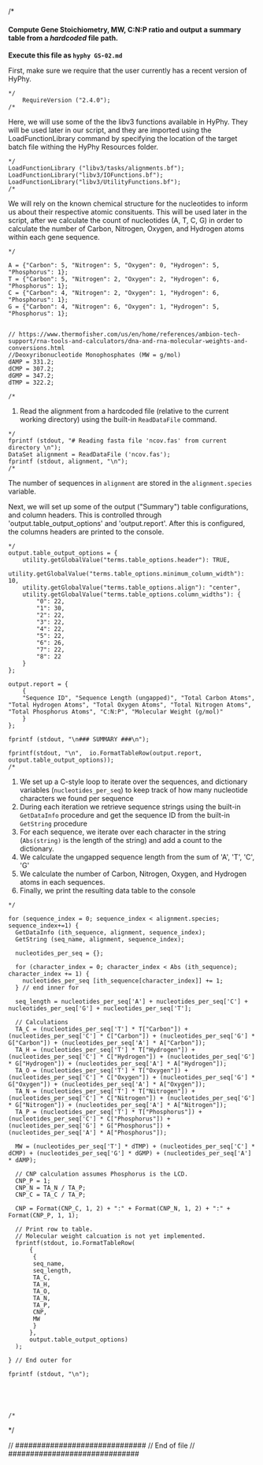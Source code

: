 
/*
#### Compute Gene Stoichiometry, MW, C:N:P ratio and output a summary table from a _hardcoded_ file path.

**Execute this file as `hyphy GS-02.md`**

First, make sure we require that the user currently has a recent version of HyPhy.

```
*/
    RequireVersion ("2.4.0");
/*
```

Here, we will use some of the the libv3 functions available in HyPhy. They will be used later in our script, and they are imported using the LoadFunctionLibrary command by specifying the location of the target batch file withing the HyPhy Resources folder.


```
*/
LoadFunctionLibrary ("libv3/tasks/alignments.bf");
LoadFunctionLibrary("libv3/IOFunctions.bf");
LoadFunctionLibrary("libv3/UtilityFunctions.bf");
/*
```

We will rely on the known chemical structure for the nucleotides to inform us about their respective atomic consituents. This will be used later in the script, after we calculate the count of nucleotides (A, T, C, G) in order to calculate the number of Carbon, Nitrogen, Oxygen, and Hydrogen atoms within each gene sequence.

```
*/

A = {"Carbon": 5, "Nitrogen": 5, "Oxygen": 0, "Hydrogen": 5, "Phosphorus": 1};
T = {"Carbon": 5, "Nitrogen": 2, "Oxygen": 2, "Hydrogen": 6, "Phosphorus": 1};
C = {"Carbon": 4, "Nitrogen": 2, "Oxygen": 1, "Hydrogen": 6, "Phosphorus": 1};
G = {"Carbon": 4, "Nitrogen": 6, "Oxygen": 1, "Hydrogen": 5, "Phosphorus": 1};


// https://www.thermofisher.com/us/en/home/references/ambion-tech-support/rna-tools-and-calculators/dna-and-rna-molecular-weights-and-conversions.html
//Deoxyribonucleotide Monophosphates (MW = g/mol)
dAMP = 331.2;
dCMP = 307.2;
dGMP = 347.2;
dTMP = 322.2;

/*
```
1. Read the alignment from a hardcoded file (relative to the current working directory) using the built-in `ReadDataFile` command.
```
*/
fprintf (stdout, "# Reading fasta file 'ncov.fas' from current directory \n");
DataSet alignment = ReadDataFile ('ncov.fas');
fprintf (stdout, alignment, "\n");
/*
```

The number of sequences in `alignment` are stored in the `alignment.species` variable.

Next, we will set up some of the output ("Summary") table configurations, and column headers. This is controlled through 'output.table_output_options' and 'output.report'. After this is configured, the columns headers are printed to the console.


```
*/
output.table_output_options = {
    utility.getGlobalValue("terms.table_options.header"): TRUE,
    utility.getGlobalValue("terms.table_options.minimum_column_width"): 10,
    utility.getGlobalValue("terms.table_options.align"): "center",
    utility.getGlobalValue("terms.table_options.column_widths"): {
        "0": 22,
        "1": 30,
        "2": 22,
        "3": 22,
        "4": 22,
        "5": 22,
        "6": 26,
        "7": 22,
        "8": 22
    }
};

output.report = {
    {
    "Sequence ID", "Sequence Length (ungapped)", "Total Carbon Atoms", "Total Hydrogen Atoms", "Total Oxygen Atoms", "Total Nitrogen Atoms", "Total Phosphorus Atoms", "C:N:P", "Molecular Weight (g/mol)"
    }
};

fprintf (stdout, "\n### SUMMARY ###\n");

fprintf(stdout, "\n",  io.FormatTableRow(output.report, output.table_output_options));
/*
```

1. We set up a C-style loop to iterate over the sequences, and dictionary variables (`nucleotides_per_seq`) to keep track of how many nucleotide characters we found per sequence
2. During each iteration we retrieve sequence strings using the built-in `GetDataInfo` procedure and get the sequence ID from the built-in `GetString` procedure
3. For each sequence, we iterate over each character in the string (`Abs(string)` is the length of the string) and add a count to the dictionary.
4. We calculate the ungapped sequence length from the sum of 'A', 'T', 'C', 'G'
5. We calculate the number of Carbon, Nitrogen, Oxygen, and Hydrogen atoms in each sequences.
5. Finally, we print the resulting data table to the console


```
*/

for (sequence_index = 0; sequence_index < alignment.species; sequence_index+=1) {
  GetDataInfo (ith_sequence, alignment, sequence_index);
  GetString (seq_name, alignment, sequence_index);
  
  nucleotides_per_seq = {};

  for (character_index = 0; character_index < Abs (ith_sequence); character_index += 1) {
    nucleotides_per_seq [ith_sequence[character_index]] += 1;
  } // end inner for
  
  seq_length = nucleotides_per_seq['A'] + nucleotides_per_seq['C'] + nucleotides_per_seq['G'] + nucleotides_per_seq['T'];
  
  // Calculations
  TA_C = (nucleotides_per_seq['T'] * T["Carbon"]) + (nucleotides_per_seq['C'] * C["Carbon"]) + (nucleotides_per_seq['G'] * G["Carbon"]) + (nucleotides_per_seq['A'] * A["Carbon"]);
  TA_H = (nucleotides_per_seq['T'] * T["Hydrogen"]) + (nucleotides_per_seq['C'] * C["Hydrogen"]) + (nucleotides_per_seq['G'] * G["Hydrogen"]) + (nucleotides_per_seq['A'] * A["Hydrogen"]);
  TA_O = (nucleotides_per_seq['T'] * T["Oxygen"]) + (nucleotides_per_seq['C'] * C["Oxygen"]) + (nucleotides_per_seq['G'] * G["Oxygen"]) + (nucleotides_per_seq['A'] * A["Oxygen"]);
  TA_N = (nucleotides_per_seq['T'] * T["Nitrogen"]) + (nucleotides_per_seq['C'] * C["Nitrogen"]) + (nucleotides_per_seq['G'] * G["Nitrogen"]) + (nucleotides_per_seq['A'] * A["Nitrogen"]);
  TA_P = (nucleotides_per_seq['T'] * T["Phosphorus"]) + (nucleotides_per_seq['C'] * C["Phosphorus"]) + (nucleotides_per_seq['G'] * G["Phosphorus"]) + (nucleotides_per_seq['A'] * A["Phosphorus"]);
  
  MW = (nucleotides_per_seq['T'] * dTMP) + (nucleotides_per_seq['C'] * dCMP) + (nucleotides_per_seq['G'] * dGMP) + (nucleotides_per_seq['A'] * dAMP);
  
  // CNP calculation assumes Phosphorus is the LCD.
  CNP_P = 1;
  CNP_N = TA_N / TA_P;
  CNP_C = TA_C / TA_P;
  
  CNP = Format(CNP_C, 1, 2) + ":" + Format(CNP_N, 1, 2) + ":" + Format(CNP_P, 1, 1);
  
  // Print row to table. 
  // Molecular weight calcuation is not yet implemented.
  fprintf(stdout, io.FormatTableRow(
      {
       {
       seq_name,
       seq_length,
       TA_C,
       TA_H,
       TA_O,
       TA_N,
       TA_P,
       CNP,
       MW
       }
      },
      output.table_output_options)
  );
  
} // End outer for

fprintf (stdout, "\n");





/*
```
*/




// ##############################
//   End of file
// ##############################

